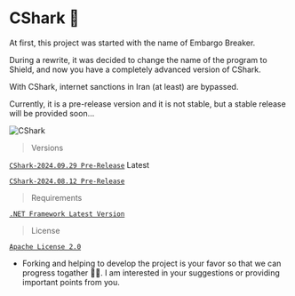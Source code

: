 # CShark 🦈

  At first, this project was started with the name of Embargo Breaker.

  During a rewrite, it was decided to change the name of the program to Shield, and now you have a completely advanced version of CShark.

  With CShark, internet sanctions in Iran (at least) are bypassed. 

  Currently, it is a pre-release version and it is not stable, but a stable release will be provided soon...


![CShark](https://github.com/b-daarr/CShark/blob/main/CShark-ReScale01/Resources/app-logo.png)

> Versions

[`CShark-2024.09.29 Pre-Release`](https://github.com/b-daarr/CShark/releases/tag/v2024.09.29) Latest

[`CShark-2024.08.12 Pre-Release`](https://github.com/b-daarr/CShark/releases/tag/v2024.08.12)

> Requirements

  [`.NET Framework Latest Version`](https://dotnet.microsoft.com/en-us/download/dotnet-framework)

> License

[`Apache License 2.0`](https://github.com/b-daarr/CShark/blob/main/LICENSE)

+ Forking and helping to develop the project is your favor so that we can progress togather 🙏🏻.
I am interested in your suggestions or providing important points from you.
